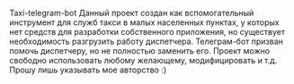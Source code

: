 Taxi-telegram-bot
Данный проект создан как вспомогательный инструмент для служб такси в малых населенных пунктах, 
у которых нет средств для разработки собственного приложения, но существует необходимость разгрузить работу диспетчера.
Телеграм-бот призван помочь диспетчеру, но не полностью заменить его.
Проект можно свободно использовать любому желающему, модифицировать и т.д. Прошу лишь указывать мое авторство :)
